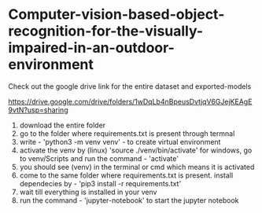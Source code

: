 # Computer-vision-based-object-recognition-for-the-visually-impaired-in-an-outdoor-environment

Check out the google drive link for the entire dataset and exported-models

https://drive.google.com/drive/folders/1wDqLb4nBpeusDvtjqV6GJejKEAgE9vtN?usp=sharing


1. download the entire folder
2. go to the folder where requirements.txt is present through termnal
3. write - 'python3 -m venv venv' - to create virtual environment
4. activate the venv by (linux) 'source ./venv/bin/activate'
for windows, go to venv/Scripts and run the command - 'activate'
5. you should see (venv) in the terminal or cmd which means it is activated
6. come to the same folder where requirements.txt is present. install dependecies by -
'pip3 install -r requirements.txt'
7. wait till everything is installed in your venv
8. run the command - 'jupyter-notebook'
to start the jupyter notebook
